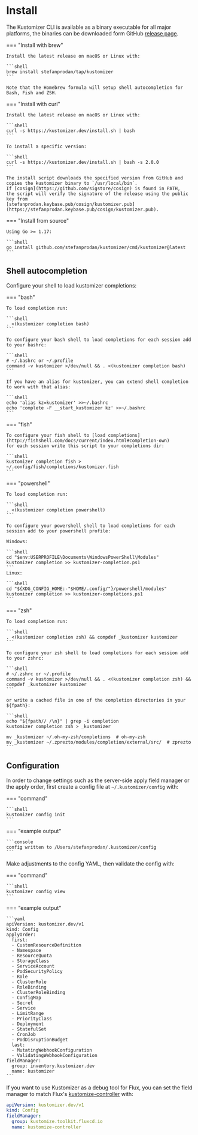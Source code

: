 # Install

The Kustomizer CLI is available as a binary executable for all major platforms,
the binaries can be downloaded form GitHub [release page](https://github.com/stefanprodan/kustomizer/releases).

=== "Install with brew"

    Install the latest release on macOS or Linux with:
    
    ```shell
    brew install stefanprodan/tap/kustomizer
    ```

    Note that the Homebrew formula will setup shell autocompletion for Bash, Fish and ZSH.

=== "Install with curl"

    Install the latest release on macOS or Linux with:
    
    ```shell
    curl -s https://kustomizer.dev/install.sh | bash
    ```

    To install a specific version:

    ```shell
    curl -s https://kustomizer.dev/install.sh | bash -s 2.0.0
    ```

    The install script downloads the specified version from GitHub and
    copies the kustomizer binary to `/usr/local/bin`.
    If [cosign](https://github.com/sigstore/cosign) is found in PATH,
    the script will verify the signature of the release using the public key from
    [stefanprodan.keybase.pub/cosign/kustomizer.pub](https://stefanprodan.keybase.pub/cosign/kustomizer.pub).

=== "Install from source"

    Using Go >= 1.17:
    
    ```shell
    go install github.com/stefanprodan/kustomizer/cmd/kustomizer@latest
    ```

## Shell autocompletion

Configure your shell to load kustomizer completions:

=== "bash"

    To load completion run:
    
    ```shell
    . <(kustomizer completion bash)
    ```

    To configure your bash shell to load completions for each session add to your bashrc:

    ```shell
    # ~/.bashrc or ~/.profile
    command -v kustomizer >/dev/null && . <(kustomizer completion bash)
    ```

    If you have an alias for kustomizer, you can extend shell completion to work with that alias:

    ```shell
    echo 'alias kz=kustomizer' >>~/.bashrc
    echo 'complete -F __start_kustomizer kz' >>~/.bashrc
    ```

=== "fish"

    To configure your fish shell to [load completions](http://fishshell.com/docs/current/index.html#completion-own)
    for each session write this script to your completions dir:
    
    ```shell
    kustomizer completion fish > ~/.config/fish/completions/kustomizer.fish
    ```

=== "powershell"

    To load completion run:

    ```shell
    . <(kustomizer completion powershell)
    ```

    To configure your powershell shell to load completions for each session add to your powershell profile:
    
    Windows:

    ```shell
    cd "$env:USERPROFILE\Documents\WindowsPowerShell\Modules"
    kustomizer completion >> kustomizer-completion.ps1
    ```
    Linux:

    ```shell
    cd "${XDG_CONFIG_HOME:-"$HOME/.config/"}/powershell/modules"
    kustomizer completion >> kustomizer-completions.ps1
    ```

=== "zsh"

    To load completion run:
    
    ```shell
    . <(kustomizer completion zsh) && compdef _kustomizer kustomizer
    ```

    To configure your zsh shell to load completions for each session add to your zshrc:
    
    ```shell
    # ~/.zshrc or ~/.profile
    command -v kustomizer >/dev/null && . <(kustomizer completion zsh) && compdef _kustomizer kustomizer
    ```

    or write a cached file in one of the completion directories in your ${fpath}:
    
    ```shell
    echo "${fpath// /\n}" | grep -i completion
    kustomizer completion zsh > _kustomizer
    
    mv _kustomizer ~/.oh-my-zsh/completions  # oh-my-zsh
    mv _kustomizer ~/.zprezto/modules/completion/external/src/  # zprezto
    ```

## Configuration

In order to change settings such as the server-side apply field manager or the apply order,
first create a config file at `~/.kustomizer/config` with:

=== "command"

    ```shell
    kustomizer config init
    ```

=== "example output"

    ```console
    config written to /Users/stefanprodan/.kustomizer/config
    ```

Make adjustments to the config YAML, then validate the config with:

=== "command"
    
    ```shell
    kustomizer config view
    ```

=== "example output"

    ```yaml
    apiVersion: kustomizer.dev/v1
    kind: Config
    applyOrder:
      first:
      - CustomResourceDefinition
      - Namespace
      - ResourceQuota
      - StorageClass
      - ServiceAccount
      - PodSecurityPolicy
      - Role
      - ClusterRole
      - RoleBinding
      - ClusterRoleBinding
      - ConfigMap
      - Secret
      - Service
      - LimitRange
      - PriorityClass
      - Deployment
      - StatefulSet
      - CronJob
      - PodDisruptionBudget
      last:
      - MutatingWebhookConfiguration
      - ValidatingWebhookConfiguration
    fieldManager:
      group: inventory.kustomizer.dev
      name: kustomizer
    ```

If you want to use Kustomizer as a debug tool for Flux, you can set the field manager
to match Flux's [kustomize-controller](https://github.com/fluxcd/kustomize-controller) with:

```yaml
apiVersion: kustomizer.dev/v1
kind: Config
fieldManager:
  group: kustomize.toolkit.fluxcd.io
  name: kustomize-controller
```
